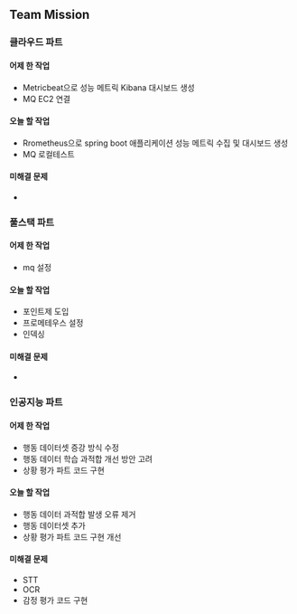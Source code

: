 ## Team Mission

### 클라우드 파트
#### 어제 한 작업
- Metricbeat으로 성능 메트릭 Kibana 대시보드 생성
- MQ EC2 연결

#### 오늘 할 작업
- Rrometheus으로 spring boot 애플리케이션 성능 메트릭 수집 및 대시보드 생성
- MQ 로컬테스트

#### 미해결 문제
-

### 풀스택 파트
#### 어제 한 작업
- mq 설정

#### 오늘 할 작업
- 포인트제 도입
- 프로메테우스 설정
- 인덱싱
#### 미해결 문제
-

### 인공지능 파트
#### 어제 한 작업
- 행동 데이터셋 증강 방식 수정
- 행동 데이터 학습 과적합 개선 방안 고려
- 상황 평가 파트 코드 구현

#### 오늘 할 작업
- 행동 데이터 과적합 발생 오류 제거
- 행동 데이터셋 추가
- 상황 평가 파트 코드 구현 개선

#### 미해결 문제
- STT
- OCR
- 감정 평가 코드 구현

